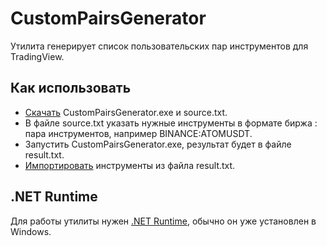 # CustomPairsGenerator

Утилита генерирует список пользовательских пар инструментов для TradingView.

## Как использовать
* [Скачать](https://github.com/vit-utility/CustomPairsGenerator/releases/tag/v1.0.0) CustomPairsGenerator.exe и source.txt.
* В файле source.txt указать нужные инструменты в формате биржа : пара инструментов, например BINANCE:ATOMUSDT.
* Запустить CustomPairsGenerator.exe, результат будет в файле result.txt.
* [Импортировать](https://ru.tradingview.com/support/solutions/43000487233/) инструменты из файла result.txt.

## .NET Runtime
Для работы утилиты нужен [.NET Runtime](https://dotnet.microsoft.com/en-us/download/dotnet), обычно он уже установлен в Windows.

